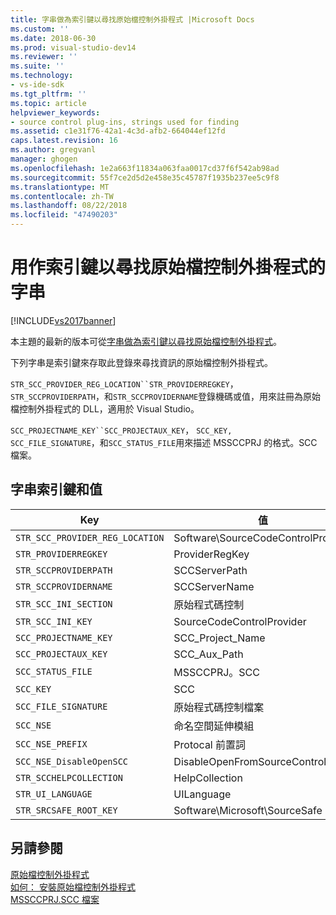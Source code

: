 ```yaml
---
title: 字串做為索引鍵以尋找原始檔控制外掛程式 |Microsoft Docs
ms.custom: ''
ms.date: 2018-06-30
ms.prod: visual-studio-dev14
ms.reviewer: ''
ms.suite: ''
ms.technology:
- vs-ide-sdk
ms.tgt_pltfrm: ''
ms.topic: article
helpviewer_keywords:
- source control plug-ins, strings used for finding
ms.assetid: c1e31f76-42a1-4c3d-afb2-664044ef12fd
caps.latest.revision: 16
ms.author: gregvanl
manager: ghogen
ms.openlocfilehash: 1e2a663f11834a063faa0017cd37f6f542ab98ad
ms.sourcegitcommit: 55f7ce2d5d2e458e35c45787f1935b237ee5c9f8
ms.translationtype: MT
ms.contentlocale: zh-TW
ms.lasthandoff: 08/22/2018
ms.locfileid: "47490203"
---
```

# <a name="strings-used-as-keys-for-finding-a-source-control-plug-in"></a>用作索引鍵以尋找原始檔控制外掛程式的字串
[!INCLUDE[vs2017banner](../includes/vs2017banner.md)]

本主題的最新的版本可從[字串做為索引鍵以尋找原始檔控制外掛程式](https://docs.microsoft.com/visualstudio/extensibility/strings-used-as-keys-for-finding-a-source-control-plug-in)。  
  
下列字串是索引鍵來存取此登錄來尋找資訊的原始檔控制外掛程式。  
  
 `STR_SCC_PROVIDER_REG_LOCATION``STR_PROVIDERREGKEY`， `STR_SCCPROVIDERPATH`，和`STR_SCCPROVIDERNAME`登錄機碼或值，用來註冊為原始檔控制外掛程式的 DLL，適用於 Visual Studio。  
  
 `SCC_PROJECTNAME_KEY``SCC_PROJECTAUX_KEY`， `SCC_KEY, SCC_FILE_SIGNATURE`，和`SCC_STATUS_FILE`用來描述 MSSCCPRJ 的格式。SCC 檔案。  
  
## <a name="string-keys-and-values"></a>字串索引鍵和值  
  
|Key|值|  
|---------|-----------|  
|`STR_SCC_PROVIDER_REG_LOCATION`|Software\SourceCodeControlProvider|  
|`STR_PROVIDERREGKEY`|ProviderRegKey|  
|`STR_SCCPROVIDERPATH`|SCCServerPath|  
|`STR_SCCPROVIDERNAME`|SCCServerName|  
|`STR_SCC_INI_SECTION`|原始程式碼控制|  
|`STR_SCC_INI_KEY`|SourceCodeControlProvider|  
|`SCC_PROJECTNAME_KEY`|SCC_Project_Name|  
|`SCC_PROJECTAUX_KEY`|SCC_Aux_Path|  
|`SCC_STATUS_FILE`|MSSCCPRJ。SCC|  
|`SCC_KEY`|SCC|  
|`SCC_FILE_SIGNATURE`|原始程式碼控制檔案|  
|`SCC_NSE`|命名空間延伸模組|  
|`SCC_NSE_PREFIX`|Protocal 前置詞|  
|`SCC_NSE_DisableOpenSCC`|DisableOpenFromSourceControl|  
|`STR_SCCHELPCOLLECTION`|HelpCollection|  
|`STR_UI_LANGUAGE`|UILanguage|  
|`STR_SRCSAFE_ROOT_KEY`|Software\Microsoft\SourceSafe|  
  
## <a name="see-also"></a>另請參閱  
 [原始檔控制外掛程式](../extensibility/source-control-plug-ins.md)   
 [如何： 安裝原始檔控制外掛程式](../extensibility/internals/how-to-install-a-source-control-plug-in.md)   
 [MSSCCPRJ.SCC 檔案](../extensibility/mssccprj-scc-file.md)

